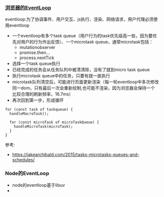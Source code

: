 ### [浏览器的EventLoop](https://html.spec.whatwg.org/multipage/webappapis.html#event-loops)
eventloop:为了协调事件、用户交互、js执行、渲染、网络请求，用户代理必须使用eventloop
- 一个eventloop有多个task queue（用户行为的task优先级高一些，因为要优先对用户的行为作出反馈）、一个microtask queue，通常microtask包括：
  - mutationobserver
  - promise.then...
  - process.nextTick
- 选择一个task queue执行
- 已经完成的任务会从任务队列中被清清除，没有了就到micro task queue
- 执行microtask queue中的任务，只要有就一直执行
- microtask队列清空后，可能进行页面更新渲染（每一轮eventloop中多次修改同一dom，只有最后一次会重新绘制,也可能不渲染，因为浏览器会保持一个比较合理的刷新频率，16.7ms）
- 再次回到第一步，形成循环

```
for (const task of taskqueue) {
  handleMacroTask();
  
  for (const microTask of microTaskQueue) {
    handleMicroTask(microTask);
  }
}
```

参考:
- https://jakearchibald.com/2015/tasks-microtasks-queues-and-schedules/

### Node的EventLoop
- node的eventloop基于libuv
- 